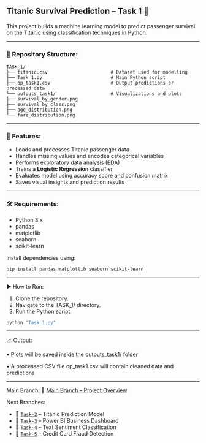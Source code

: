 ## Titanic Survival Prediction – Task 1 🚢

This project builds a machine learning model to predict passenger survival on the Titanic using classification techniques in Python.

---

### 📁 Repository Structure:
```
TASK_1/
├── titanic.csv                       # Dataset used for modelling
├── Task 1.py                         # Main Python script
├── op_task1.csv                      # Output predictions or processed data
└── outputs_task1/                    # Visualizations and plots
├── survival_by_gender.png
├── survival_by_class.png
├── age_distribution.png
└── fare_distribution.png
```

---

### 📌 Features:
* Loads and processes Titanic passenger data
* Handles missing values and encodes categorical variables
* Performs exploratory data analysis (EDA)
* Trains a **Logistic Regression** classifier
* Evaluates model using accuracy score and confusion matrix
* Saves visual insights and prediction results

---

### 🛠️ Requirements:
* Python 3.x  
* pandas  
* matplotlib  
* seaborn  
* scikit-learn  

Install dependencies using:
```bash
pip install pandas matplotlib seaborn scikit-learn
```

---

▶️ How to Run:
1.	Clone the repository.
2.	Navigate to the TASK_1/ directory.
3.	Run the Python script:
```bash
python "Task 1.py"
```

---

📈 Output:

•	Plots will be saved inside the outputs_task1/ folder

•	A processed CSV file op_task1.csv will contain cleaned data and predictions

---

Main Branch:
🔗 [Main Branch – Project Overview](https://github.com/rishibhardwaj90/CODSOFT-Rishi/tree/main)

Next Branches:
* 🔁 [`Task-2`](https://github.com/rishibhardwaj90/CODSOFT-Rishi/tree/Task-2) – Titanic Prediction Model
* 🔁 [`Task-3`](https://github.com/rishibhardwaj90/CODSOFT-Rishi/tree/Task-3) – Power BI Business Dashboard
* 🔁 [`Task-4`](https://github.com/rishibhardwaj90/CODSOFT-Rishi/tree/Task-4) – Text Sentiment Classification
* 🔁 [`Task-5`](https://github.com/rishibhardwaj90/CODSOFT-Rishi/tree/Task-5) – Credit Card Fraud Detection
